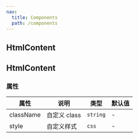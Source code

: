 ```yaml
---
nav:
  title: Components
  path: /components
---
```


## HtmlContent

<code src="./demos/demo1.tsx"></code>

## HtmlContent

### 属性

| 属性      | 说明         | 类型     | 默认值 |
| --------- | ------------ | -------- | ------ |
| className | 自定义 class | `string` | -      |
| style     | 自定义样式   | `css`    | -      |
